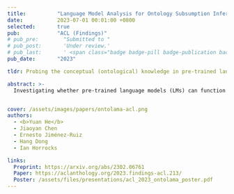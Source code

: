 ```yaml
---
title:          "Language Model Analysis for Ontology Subsumption Inference"
date:           2023-07-01 00:01:00 +0800
selected:       true
pub:            "ACL (Findings)"
# pub_pre:        "Submitted to "
# pub_post:       'Under review.'
# pub_last:       ' <span class="badge badge-pill badge-publication badge-success">Poster</span>'
pub_date:       "2023"

tldr: Probing the conceptual (ontological) knowledge in pre-trained language models.

abstract: >-
  Investigating whether pre-trained language models (LMs) can function as knowledge bases (KBs) has raised wide research interests recently. However, existing works focus on simple, triple-based, relational KBs, but omit more sophisticated, logic-based, conceptualised KBs such as OWL ontologies. To investigate an LM's knowledge of ontologies, we propose OntoLAMA, a set of inference-based probing tasks and datasets from ontology subsumption axioms involving both atomic and complex concepts. We conduct extensive experiments on ontologies of different domains and scales, and our results demonstrate that LMs encode relatively less background knowledge of Subsumption Inference (SI) than traditional Natural Language Inference (NLI) but can improve on SI significantly when a small number of samples are given. We will open-source our code and datasets.


cover: /assets/images/papers/ontolama-acl.png
authors:
  - <b>Yuan He</b>
  - Jiaoyan Chen
  - Ernesto Jiménez-Ruiz
  - Hang Dong
  - Ian Horrocks

links:
  Preprint: https://arxiv.org/abs/2302.06761
  Paper: https://aclanthology.org/2023.findings-acl.213/
  Poster: /assets/files/presentations/acl_2023_ontolama_poster.pdf
---
```

